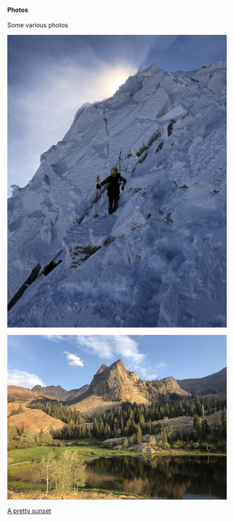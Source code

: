 #### Photos

Some various photos

![](./p2.jpg)

![](./p4.jpg)

<a href="./etc/p6.jpg" target="_blank">A pretty sunset</a>

[](./etc/p6.jpg)

